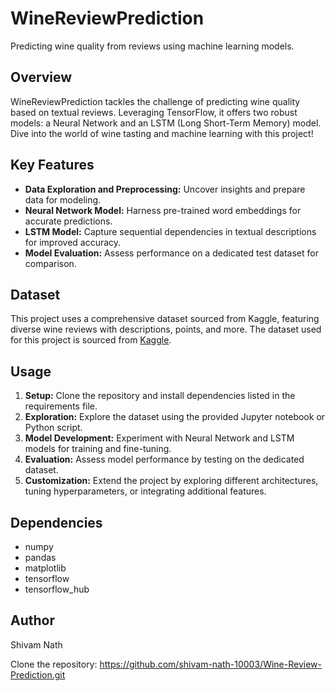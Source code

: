 # WineReviewPrediction

Predicting wine quality from reviews using machine learning models.

## Overview

WineReviewPrediction tackles the challenge of predicting wine quality based on textual reviews. Leveraging TensorFlow, it offers two robust models: a Neural Network and an LSTM (Long Short-Term Memory) model. Dive into the world of wine tasting and machine learning with this project!

## Key Features

- **Data Exploration and Preprocessing:** Uncover insights and prepare data for modeling.
- **Neural Network Model:** Harness pre-trained word embeddings for accurate predictions.
- **LSTM Model:** Capture sequential dependencies in textual descriptions for improved accuracy.
- **Model Evaluation:** Assess performance on a dedicated test dataset for comparison.

## Dataset

This project uses a comprehensive dataset sourced from Kaggle, featuring diverse wine reviews with descriptions, points, and more.
The dataset used for this project is sourced from [Kaggle](https://www.kaggle.com/datasets/zynicide/wine-reviews).

## Usage

1. **Setup:** Clone the repository and install dependencies listed in the requirements file.
2. **Exploration:** Explore the dataset using the provided Jupyter notebook or Python script.
3. **Model Development:** Experiment with Neural Network and LSTM models for training and fine-tuning.
4. **Evaluation:** Assess model performance by testing on the dedicated dataset.
5. **Customization:** Extend the project by exploring different architectures, tuning hyperparameters, or integrating additional features.

## Dependencies

- numpy
- pandas
- matplotlib
- tensorflow
- tensorflow_hub

## Author

Shivam Nath

Clone the repository: https://github.com/shivam-nath-10003/Wine-Review-Prediction.git


